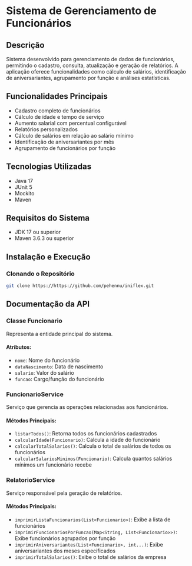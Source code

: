 # Sistema de Gerenciamento de Funcionários

## Descrição
Sistema desenvolvido para gerenciamento de dados de funcionários, permitindo o cadastro, consulta, atualização e geração de relatórios. A aplicação oferece funcionalidades como cálculo de salários, identificação de aniversariantes, agrupamento por função e análises estatísticas.

## Funcionalidades Principais
- Cadastro completo de funcionários
- Cálculo de idade e tempo de serviço
- Aumento salarial com percentual configurável
- Relatórios personalizados
- Cálculo de salários em relação ao salário mínimo
- Identificação de aniversariantes por mês
- Agrupamento de funcionários por função

## Tecnologias Utilizadas
- Java 17
- JUnit 5
- Mockito
- Maven

## Requisitos do Sistema
- JDK 17 ou superior
- Maven 3.6.3 ou superior

## Instalação e Execução

### Clonando o Repositório
```bash
git clone https://https://github.com/pehennu/iniflex.git
```
## Documentação da API

### Classe Funcionario
Representa a entidade principal do sistema.

#### Atributos:
- `nome`: Nome do funcionário
- `dataNascimento`: Data de nascimento
- `salario`: Valor do salário
- `funcao`: Cargo/função do funcionário

### FuncionarioService
Serviço que gerencia as operações relacionadas aos funcionários.

#### Métodos Principais:
- `listarTodos()`: Retorna todos os funcionários cadastrados
- `calcularIdade(Funcionario)`: Calcula a idade do funcionário
- `calcularTotalSalarios()`: Calcula o total de salários de todos os funcionários
- `calcularSalariosMinimos(Funcionario)`: Calcula quantos salários mínimos um funcionário recebe

### RelatorioService
Serviço responsável pela geração de relatórios.

#### Métodos Principais:
- `imprimirListaFuncionarios(List<Funcionario>)`: Exibe a lista de funcionários
- `imprimirFuncionariosPorFuncao(Map<String, List<Funcionario>>)`: Exibe funcionários agrupados por função
- `imprimirAniversariantes(List<Funcionario>, int...)`: Exibe aniversariantes dos meses especificados
- `imprimirTotalSalarios()`: Exibe o total de salários da empresa
